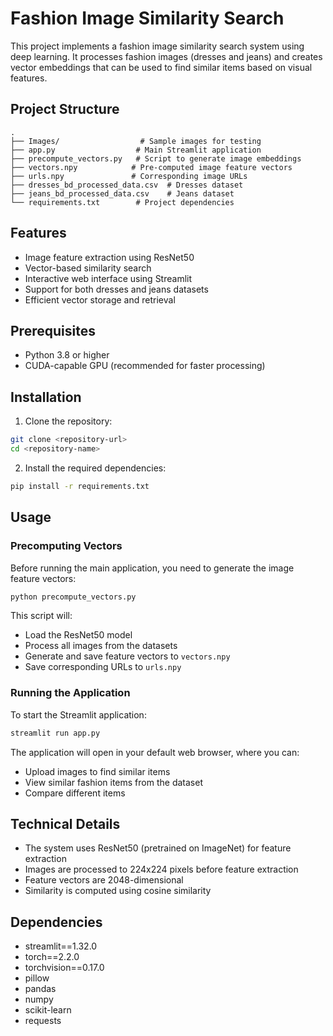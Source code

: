 # Fashion Image Similarity Search

This project implements a fashion image similarity search system using deep learning. It processes fashion images (dresses and jeans) and creates vector embeddings that can be used to find similar items based on visual features.

## Project Structure

```
.
├── Images/                  # Sample images for testing
├── app.py                  # Main Streamlit application
├── precompute_vectors.py   # Script to generate image embeddings
├── vectors.npy            # Pre-computed image feature vectors
├── urls.npy               # Corresponding image URLs
├── dresses_bd_processed_data.csv  # Dresses dataset
├── jeans_bd_processed_data.csv    # Jeans dataset
└── requirements.txt        # Project dependencies
```

## Features

- Image feature extraction using ResNet50
- Vector-based similarity search
- Interactive web interface using Streamlit
- Support for both dresses and jeans datasets
- Efficient vector storage and retrieval

## Prerequisites

- Python 3.8 or higher
- CUDA-capable GPU (recommended for faster processing)

## Installation

1. Clone the repository:

```bash
git clone <repository-url>
cd <repository-name>
```

2. Install the required dependencies:

```bash
pip install -r requirements.txt
```

## Usage

### Precomputing Vectors

Before running the main application, you need to generate the image feature vectors:

```bash
python precompute_vectors.py
```

This script will:

- Load the ResNet50 model
- Process all images from the datasets
- Generate and save feature vectors to `vectors.npy`
- Save corresponding URLs to `urls.npy`

### Running the Application

To start the Streamlit application:

```bash
streamlit run app.py
```

The application will open in your default web browser, where you can:

- Upload images to find similar items
- View similar fashion items from the dataset
- Compare different items

## Technical Details

- The system uses ResNet50 (pretrained on ImageNet) for feature extraction
- Images are processed to 224x224 pixels before feature extraction
- Feature vectors are 2048-dimensional
- Similarity is computed using cosine similarity

## Dependencies

- streamlit==1.32.0
- torch==2.2.0
- torchvision==0.17.0
- pillow
- pandas
- numpy
- scikit-learn
- requests
